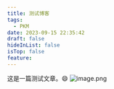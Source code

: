 ```yaml
---
title: 测试博客
tags:
  - PKM
date: 2023-09-15 22:35:42
draft: false
hideInList: false
isTop: false
feature:
---
```

这是一篇测试文章。😄
![image.png](https://fastly.jsdelivr.net/thinkbond/picgo@main/20230915231442.png)
